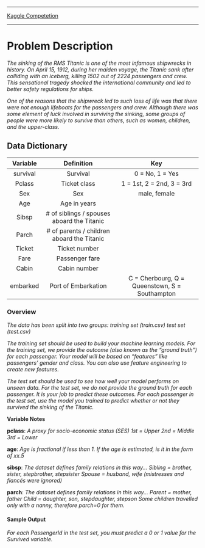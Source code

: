 ___
[Kaggle Competetion](https://www.kaggle.com/c/titanic)
___

# Problem Description
_The sinking of the RMS Titanic is one of the most infamous shipwrecks in history.  On April 15, 1912, during her maiden voyage, the Titanic sank after colliding with an iceberg, killing 1502 out of 2224 passengers and crew. This sensational tragedy shocked the international community and led to better safety regulations for ships._

_One of the reasons that the shipwreck led to such loss of life was that there were not enough lifeboats for the passengers and crew. Although there was some element of luck involved in surviving the sinking, some groups of people were more likely to survive than others, such as women, children, and the upper-class._

## Data Dictionary

**Variable**|**Definition**|**Key**
:-----:|:-----:|:-----:
survival|Survival|0 = No, 1 = Yes
Pclass|Ticket class|1 = 1st, 2 = 2nd, 3 = 3rd
Sex|Sex|male, female 
Age|Age in years| 
Sibsp|# of siblings / spouses aboard the Titanic| 
Parch|# of parents / children aboard the Titanic| 
Ticket|Ticket number| 
Fare|Passenger fare| 
Cabin|Cabin number| 
embarked|Port of Embarkation|C = Cherbourg, Q = Queenstown, S = Southampton

### Overview

_The data has been split into two groups:_
_training set (train.csv)_
_test set (test.csv)_

_The training set should be used to build your machine learning models. For the training set, we provide the outcome (also known as the “ground truth”) for each passenger. Your model will be based on “features” like passengers’ gender and class. You can also use feature engineering to create new features._

_The test set should be used to see how well your model performs on unseen data. For the test set, we do not provide the ground truth for each passenger. It is your job to predict these outcomes. For each passenger in the test set, use the model you trained to predict whether or not they survived the sinking of the Titanic._

__Variable Notes__

__pclass__: _A proxy for socio-economic status (SES)_
_1st = Upper_
_2nd = Middle_
_3rd = Lower_

__age__: _Age is fractional if less than 1. If the age is estimated, is it in the form of xx.5_

__sibsp__: _The dataset defines family relations in this way..._
_Sibling = brother, sister, stepbrother, stepsister_
_Spouse = husband, wife (mistresses and fiancés were ignored)_

__parch__: _The dataset defines family relations in this way..._
_Parent = mother, father_
_Child = daughter, son, stepdaughter, stepson_
_Some children travelled only with a nanny, therefore parch=0 for them._

#### Sample Output
_For each PassengerId in the test set, you must predict a 0 or 1 value for the Survived variable._
